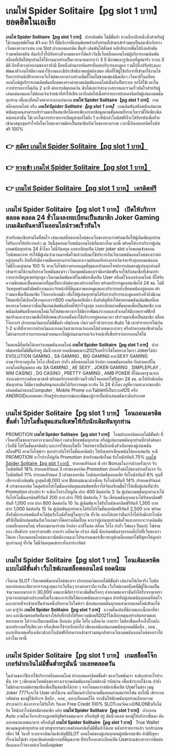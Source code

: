 # เกมไพ่ Spider Solitaire【pg slot 1 บาท】  ยอดฮิตในเอเชีย 

**เกมไพ่ Spider Solitaire【pg slot 1 บาท】** ฝากเดิมพัน ไม่มีขั้นต่ำ  ทางเลือกอีกหนึ่งสิ่งสำหรับผู้ใช้งานยุคสมัยใหม่ 4จี และ 5จี ที่มีบริการที่แสนพิเศษสำหรับท่านที่เข้ามาเข้าร่วมมาเป็นสมาชิกกับทางเว็บของทางเราเล่น เกม Slot  ฝากถอนเครดิต ขั้นต่ำ เดิมพันได้ตั้งแต่ หลักสิบบาทขึ้นไปถึงหลักพัน ร่วมเพลิดเพลิน บันเทิงใจไปกับทางตัวเกมของเราได้แล้ววันนี้เว็บสล็อตออนไลน์ผู้บริการเกมเดิมพันสล็อตที่เปิดให้ทุกท่านได้ใช้งานมาอย่างเป็นเวลานานมากกว่า 3 ปี มีภาพและรูปแบบที่ดูสมจริง ระบบ 3 มิติ
อีกทั้งทางค่ายเกมของเรายังมี มือหนึ่งด้านการคัดสรรที่คอยบริการและดูแล  รวมไปถึงปรับปรุงและพัฒนาตัวเกมให้มีความน่าใช้งานและมีประสิทธิภาพอยู่สม่ำเสมอ เพื่อที่ให้ผู้ใช้บริการที่เข้ามาใช้งานได้รับการปรนนิบัติจากทางเว็บไซต์ของทางเราอย่างเต็มที่โดยไม่ขาดแม้แต่นิดเดียว เว็บคาสิโนสล็อตออนไลน์ผู้บริการเกมเดิมพันสล็อตของทางค่ายเกมเดิมพันออนไลน์นั้นยังเป็นระบบ ออโต้ใช้เวลาในการทำรายการไม่เกิน 2 นาที ต่อการเติมยอดเงิน นับได้เลยว่าสะดวกสบายและรวดเร็วทันใจสำหรับผู้เล่นแน่นอนและไม่ต้องแจ้งเจ้าหน้าที่ทำให้เสียเวลาอีกต่อไปเมื่อทำรายการฝากเครดิตกับผู้เล่นเกมพนันทุกท่าน
เพื่อนๆที่สนใจอยากจะลองเล่นเกม **เกมไพ่ Spider Solitaire【pg slot 1 บาท】** เกมสล็อตออนไลน์ หรือ ***เกมไพ่ Spider Solitaire【pg slot 1 บาท】*** เกมเดิมพันสล็อตนักเล่นเกมพนันทุกคนสามารถเข้าร่วมมาเป็นสมาชิกได้เลยเพียงกรอกข้อมูลตามขั้นตอนที่ทางเว็บเรามีให้เพียงนิดหน่อยเท่านั้น ใช้เวลาในการทำรายการเปิดยูสเซอร์ไม่ถึง 1 นาทีนักล่าโบนัสฟรีก็จะได้รับรหัสเพื่อที่จะเข้ามาสนุกสุดเร้าใจกับในเว็บของเราสมัครเป็นสมาชิกกับเว็บของทางเราณ เวลานี้รับเลยเครดิตโบนัสฟรี 100%

## 👉 [สมัคร เกมไพ่ Spider Solitaire【pg slot 1 บาท】](https://archa888.com/)
## 👉 [ทางเข้า เกมไพ่ Spider Solitaire【pg slot 1 บาท】](https://archa888.com/)
## 👉 [เกมไพ่ Spider Solitaire【pg slot 1 บาท】 เครดิตฟรี](https://archa888.com/)

## เกมไพ่ Spider Solitaire【pg slot 1 บาท】 เปิดให้บริการตลอด ตลอด 24 ชั่วโมงลงทะเบียนเป็นสมาชิก Joker Gaming เกมเดิมพันคาสิโนออนไลน์รวดเร็วทันใจ

สำหรับสมาชิกท่านใดที่สนใจ เล่นเกมสล็อตออนไลน์ของเว็บของทางเราพร้อมเปิดให้ผู้เดิมพันทุกท่านได้รับการให้บริการแล้ว ณ วันนี้สุดยอดเว็บพนันออนไลน์ที่มาแรงในเวลานี้ พร้อมให้การบริการผู้เล่นเกมพนันทุกท่าน 24 ชั่วโมง ไม่มีวันหยุด ลงทะเบียนเปิด User joker slot แจ๊กพอตเข้าตลอด โบนัสแตกง่าย ทำให้มีผู้เล่นจำนวนมากติดใจแล้วกลับมาใช้บริการกับเว็บเกมพนันออนไลน์ของเราต่ออยู่บ่อยครั้ง อีกทั้งยังมีความมั่นคงทางการเงินและความปลอดภัยทางการเงินจ่ายจริงทุกยอดแน่นอนไม่มีโกงแน่นอน 100 % ทางเว็บไซต์เราครอบคลุมที่สุดและยังตอบโจทย์การเล่นของผู้เล่นทุกท่านที่เข้ามาร่วมใช้งานกับทางเว็บพนันของเรา
เว็บเกมพนันของเรามีเครดิตฟรีแจกให้กับสมาชิกที่เข้ามาทำรายการเปิดยูสเซอร์ทุกยูส เว็บเกมเดิมพันคาสิโนสมัครเพื่อเปิด User สล็อตโจ๊กเกอร์ออนไลน์ ที่ได้รับความนิยมและชื่นชอบมากที่สุดเป็นระดับต้นๆของประเทศไทย พร้อมบริการดูแลสมาชิกได้ 24 ชม. ไม่มีวันหยุดพร้อมยังมีพนักงานและเจ้าหน้าที่ที่มีคุณภาพคอยดูแลและบริการเหล่าเซียนพนันอยู่ตลอด เข้าร่วมมาเพื่อเป็นสมาชิก โจ๊กเกอร์เกมมิ่ง เพื่อให้ผู้เล่นทุกท่านได้รับการบริการและดูแลอย่างทั่วถึงมีเกมให้สมาชิกได้เลือกใช้งานมากกว่า500 เกมกันเลยทีเดียว
สิ่งสำคัญที่ทำให้ค่ายเกมพนันเดิมพันสล็อตของทางเว็บของเรานั้นเป็นเกมเดิมพันสล็อตให้กำไรสูงสุด ลงทะเบียนตามขั้นตอนเพื่อเป็นสมาชิก  เกมพนันเดิมพันสล็อตออนไลน์เว็บไซต์ของทางเราได้มีการพัฒนาระบบและตัวเกมให้มีภาพกราฟฟิกที่สมจริงและสวยงามเพื่อให้ลักษณะตัวเกมนั้นน่าใช้บริการอยู่ตลอดเวลา เข้าร่วมมาเพื่อเป็นสมาชิก สล็อต โจ๊กเกอร์ ฝากถอนเงินแบบไม่มีขั้นต่ำ เติม/ถอน เงินรวดเร็วด้วยระบบ Auto ใช้เวลาทำรายการไม่เกิน 1-2 นาทีทั้งรายการฝากเงินและถอนเงินสามารถแจ้งถอนได้ด้วยตนเองง่ายๆ หรือถ้าหากสมาชิกท่านใดไม่สามารถทำรายการถอนด้วยตนเองได้ผู้เล่นสามารถแจ้งเจ้าหน้าที่เพื่อทำรายการถอนให้ได้

ในตอนนี้ยืนยันได้เลยว่าเกมพนันออนไลน์ **เกมไพ่ Spider Solitaire【pg slot 1 บาท】** ฝากเติมเครดิตไม่มีขั้นต่ำทรู มันนี่วอเลท ยอดนิยมมาแรง2021เลยก็ว่าได้โดยทางเว็บเรา Jokerได้นำ EVOLUTION GAMING , SA GAMING , BIG GAMING และSEXY GAMING อาณาจักรเกมรูเล็ต ไฮโล เสือมังกร กำถั่ว สล็อตออนไลน์ ยิงปลา เกมพนันยอดฮิต กับค่ายคาสิโนออนไลน์ที่คุณชอบ เช่น SA GAMING , AE SEXY , JOKER GAMING , SIMPLEPLAY , WM CASINO , DG CASINO , PRETTY GAMING , AMB POKER  ที่ได้มาตรฐานจากจากองค์กรระบดับนานาชาติ พร้อมบริการอย่าดีรวดเร็วทันใจคอยแก้ไขปัญหา 24 ชม. มาให้กับนักเดิมพันทุกท่าน ได้มีความมันส์สนุกและมันไปกับการหมุนวงวล้อ ได้ 24 ชั่วโมง อยู่ที่ความสะดวกของนักเล่นพนันผ่านบนComputer , Mobile Phone และTabletที่เป็นระบบIOS หรือ ANDROIDแบบพกพา เรียนรู้ประสบการณ์และพัฒนาสู่การเป็นนักเล่นพนันระดับประเทศ

## เกมไพ่ Spider Solitaire【pg slot 1 บาท】 โอนถอนเครดิต ขั้นต่ำ โปรโมชั่นสุดแสนพิเศษให้กับนักเดิมพันทุกท่าน

 PROMOTION  **เกมไพ่ Spider Solitaire【pg slot 1 บาท】** โอนฝากเครดิตแบบไม่มีขั้นต่ำ ที่เว็บคาสิโนของเราอยากจะมอบให้แก่  เหล่าเซียนพนันทุกท่าน หรือผู้เล่นเกมพนันทุกท่านที่กำลังค้นหาเว็บที่มี โปรโมชั่นเครดิตดีๆ และการให้แบบไม่กั๊ก ให้ค่ายเราเป็นอีกหนึ่งตัวเลือกของผู้เล่นพนัน สล็อตPG ทางเว็บไซต์เรา ขอกล่าวกับโปรโมชั่นเครดิตดีๆ ให้กับเหล่าเซียนพนันได้ลองเล่นกัน จะมี PROMOTION อะไรบ้างไปดูกัน
 Promotion สำหรับสมาชิกใหม่ รับโบนัสทันที 75% [เกมไพ่ Spider Solitaire【pg slot 1 บาท】](https://archa888.com/) ทำยอดเทิร์นแค่ 4 เท่า
Bonusในการฝากครั้งแรก รับโบนัสทันที 18% ทำยอดเทิร์นแค่ 3 เท่าของเครดิต
 Promotion ฝากครั้งต่อไปของฝากครั้งแรก รับโบนัสทันที 11% ทำยอดเทิร์นแค่ 3 เท่าของเครดิต
โบนัสเครดิตคืนยอดเสีย รับโบนัสทันที 6% ทุนที่เสียจากนักเดิมพัน สูงสุดถึง6,000 บาท
Bonusแนะนำเพื่อน รับโบนัสทันที 14% ทำยอดเทิร์นแค่ 4 เท่าของเครดิต
ในสุดท้ายโปรโมชั่นเครดิตสุดแสนพิศษที่เราได้จัดเตรียมขึ้นไว้ให้เพื่อผู้เล่นที่น่ารัก  Promotion ฝากประจำ จะมีอะไรบ้างไปดูกัน
ฝาก 400 ติดต่อกัน 3 วัน ผู้เล่นเกมพนันทุกท่านจะได้รับโปรโมชั่นเครดิตฟรีทันที 200 บาท
ฝาก 700 ติดต่อกัน 7 วัน เซียนพนันทุกคนจะได้รับเครดิตฟรีทันที 1,000 บาท
ฝาก 800 ติดต่อกัน 10 วัน ผู้เดิมพันจะได้รับโบนัสเครดิตฟรีทันที 1,300 บาท
ฝาก 1,000 ติดต่อกัน 15 วัน ผู้เดิมพันทุกท่านจะได้รับโปรโมชั่นเครดิตฟรีทันที 2,500 บาท
พร้อมทั้งยังมีการเล่นพนันที่จะได้ลุ้นรับโบนัสใหญ่ในทุกๆวัน ทั้งวัน บอกได้เลยว่าคืนกำไรให้กับนักล่าโบนัสฟรีที่เป็นนักเล่นพนันกับเว็บเกมเราได้อย่างเต็มเปี่ยม หากว่าผู้เล่นทุกท่านติดใจและอยากจะวางเดิมพัน เกมสล็อตออนไลน์ หรือเกมบาคาร่าสด ยิงปลา คาสิโนสด สล็อต ไฮโล กำถั่ว ไพ่แคง ปั่นแปะ ไพ่สามกอง เสือมังกร บาคาร่าสายฟ้า บาคาร่า แบ็คแจ๊ค เก้าเก ดัมมี่ นักเล่นพนันสามารถคลิ๊กไปที่เว็บของเราได้เลย เว็บเกมออนไลน์ของเรามีพนักงานและโปรแกรมเมอร์เชี่ยวชาญด้านนี้คอยแก้ไขปัญหาให้ลูกค้าทุกท่านอยู่ ทั้งวัน ไม่มีวันหยุดแม้กระทั่งเสาร์อาทิตย์

## เกมไพ่ Spider Solitaire【pg slot 1 บาท】 โอนเติมเครดิต แบบไม่มีขั้นต่ำ  เว็บไซต์เกมสล็อตออนไลน์ ยอดนิยม

เว็บเกม SLOT เว็บเกมพนันออนไลน์ของเรา ฝากถอนเงินแบบไม่มีขั้นต่ำ เล่นง่ายได้เงินจริง โบนัสแตกบ่อยและอัตราการจ่ายสูงสุดกว่าเว็บอื่นๆ ทางค่ายเราถือว่าเป็น เว็บไซต์เกมสล็อตที่มีผู้ใช้งานเป็นจำนวนมากมากกว่า 30,000 คนและมีอัตราว่าจะเพิ่มขึ้นเรื่อยๆ ค่ายเกมของเรานั้นยังได้รับจากมาตราฐานจากบ่อนต่างประเทศในเรื่องของการเปิดให้แทงพนันและการดูแล สำหรับผู้เล่นพนันทุกคนที่สนใจและอยากที่จะเข้ามาเป็นส่วนหนึ่งกับทางเว็บไซต์เรา นักเล่นเกมพนันทุกคนสามารถแอดไลน์เข้ามาได้เลย
	มารู้จัก **เกมไพ่ Spider Solitaire【pg slot 1 บาท】** ความตื่นเต้นที่มีภาพและเนื้อหาที่น่าลอง และมีเกมยอดฮิตที่มาแรงให้กับที่กำลังได้รับความนิยมปี2021ได้เลือกหมุนอย่างล้นหลามและหลากหลาย  ไม่ว่าจะเป็นเกมสล็อต ป๊อกเด้ง รูเล็ต ไฮโล แบ็กแจ๊ค บาคาร่า ไม่ต้องขึ้นเครื่องไปไกลถึงนอกประเทศให้เสียเวลา หรือเสียค่าใช้จ่ายอีกต่อไป เพียงแค่นักเล่นเกมพนันทุกคนมีมือถือ , คอม , และแท็บเลตเครื่องเดียวนักล่าโบนัสฟรีก็สามารถเข้ามาร่วมสนุกกัลทางเว็บเกมพนันออนไลน์ของเราได้แล้วในเวลานี้

## เกมไพ่ Spider Solitaire【pg slot 1 บาท】 เกมสล็อตโจ๊กเกอร์ฝากเงินไม่มีขั้นต่ำทรูมันนี่ วอเลทตลอดวัน

ในส่วนของวิธีการใช้บริการสล็อตออนไลน์ ฝากถอนเครดิตขขั้นต่ำ ของเว็บพนันเรา จะต้องทำอะไรบ้างนั้น ง่าย ๆ เพียงแค่เว็บพนันของทางเราเกมเดิมพันออนไลน์ต้องมี รหัสผ่าน เพื่อเข้าระบบใช้งาน ถ้ายังไม่มีสามารถสมัครสมาชิกเพื่อเป็นสมาชิกได้ง่าย ๆ จากโหมดการสมัครเพื่อเปิด Userในช่อง เมนู Joker 777จึงจะได้ User เข้าใช้งาน พอได้มาแล้วก็ทำตามขั้นตอนผ่านสมาร์ทโฟน ต่อไปนี้
เข้าระบบ รหัสผ่าน  ของผู้ใช้บริการ มือถือ , คอม , และแท็บเลตก็ได้
จากนั้นให้นักพนันทุกท่านเลือกความประสงค์ว่า ต้องการจะได้รับโปร รับเลย Free Credit 100% SLOTเกมวัดดวงONLONEหรือไม่รับ
ให้นักล่าโบนัสสมัครสมาชิก คลิก **เกมไพ่ Spider Solitaire【pg slot 1 บาท】** ฝากถอน Auto ภาพในเว็บจะปรากฏเลขบัญชีพร้อมธนาคาร หรือบัญชี ทรู มันนี่วอเลท ของผู้ให้บริการขึ้นมา
คัดลอกหมายเลขธนาคาร หรือบัญชี **เกมไพ่ Spider Solitaire【pg slot 1 บาท】** True Wallet ของคุณลูกค้าทุกท่าน แล้วทำธุรกรรมระบบฝากเครดิตไม่มีขั้นต่ำได้เลย
หลังทำรายการแล้ว รอประมาณเพียง 14 วินาที ระบบจะเติมเงินเข้าบัญชีSLOT ออนไลน์ของผู้เล่นทุกคนผู้สมัครสมาชิก
ถ้ามีปัญหาเรื่องเงินไม่เข้า กรุณาติดต่อพนักงานที่มีคุณภาพ ที่ทำเรื่องลงทะเบียนเปิด Userผ่านช่องทางการติดต่อที่แนบเอาไว้ทางหน้าเว็บสล็อตjoker


